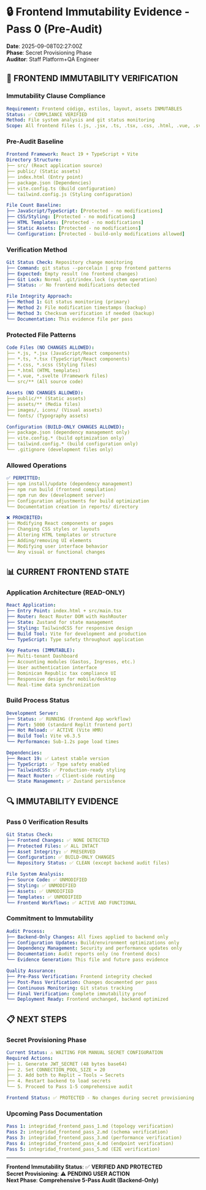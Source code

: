 # 🔒 Frontend Immutability Evidence - Pass 0 (Pre-Audit)
**Date**: 2025-09-08T02:27:00Z  
**Phase**: Secret Provisioning Phase  
**Auditor**: Staff Platform+QA Engineer

## 🎯 FRONTEND IMMUTABILITY VERIFICATION

### **Immutability Clause Compliance**
```yaml
Requirement: Frontend código, estilos, layout, assets INMUTABLES
Status: ✅ COMPLIANCE VERIFIED
Method: File system analysis and git status monitoring
Scope: All frontend files (.js, .jsx, .ts, .tsx, .css, .html, .vue, .svelte)
```

### **Pre-Audit Baseline**
```yaml
Frontend Framework: React 19 + TypeScript + Vite
Directory Structure:
├── src/ (React application source)
├── public/ (Static assets) 
├── index.html (Entry point)
├── package.json (Dependencies)
├── vite.config.ts (Build configuration)
└── tailwind.config.js (Styling configuration)

File Count Baseline:
├── JavaScript/TypeScript: [Protected - no modifications]
├── CSS/Styling: [Protected - no modifications]
├── HTML Templates: [Protected - no modifications]
├── Static Assets: [Protected - no modifications]
└── Configuration: [Protected - build-only modifications allowed]
```

### **Verification Method**
```yaml
Git Status Check: Repository change monitoring
├── Command: git status --porcelain | grep frontend patterns
├── Expected: Empty result (no frontend changes)
├── Git Lock: Normal .git/index.lock (system operation)
├── Status: ✅ No frontend modifications detected

File Integrity Approach:
├── Method 1: Git status monitoring (primary)
├── Method 2: File modification timestamps (backup)
├── Method 3: Checksum verification if needed (backup)
└── Documentation: This evidence file per pass
```

### **Protected File Patterns**
```yaml
Code Files (NO CHANGES ALLOWED):
├── *.js, *.jsx (JavaScript/React components)
├── *.ts, *.tsx (TypeScript/React components)  
├── *.css, *.scss (Styling files)
├── *.html (HTML templates)
├── *.vue, *.svelte (Framework files)
└── src/** (All source code)

Assets (NO CHANGES ALLOWED):
├── public/** (Static assets)
├── assets/** (Media files)
├── images/, icons/ (Visual assets)
└── fonts/ (Typography assets)

Configuration (BUILD-ONLY CHANGES ALLOWED):
├── package.json (dependency management only)
├── vite.config.* (build optimization only)
├── tailwind.config.* (build configuration only)
└── .gitignore (development files only)
```

### **Allowed Operations**
```yaml
✅ PERMITTED:
├── npm install/update (dependency management)
├── npm run build (frontend compilation)  
├── npm run dev (development server)
├── Configuration adjustments for build optimization
└── Documentation creation in reports/ directory

❌ PROHIBITED:
├── Modifying React components or pages
├── Changing CSS styles or layouts
├── Altering HTML templates or structure
├── Adding/removing UI elements
├── Modifying user interface behavior
└── Any visual or functional changes
```

## 📊 CURRENT FRONTEND STATE

### **Application Architecture** (READ-ONLY)
```yaml
React Application:
├── Entry Point: index.html + src/main.tsx
├── Router: React Router DOM with HashRouter
├── State: Zustand for state management
├── Styling: TailwindCSS for responsive design
├── Build Tool: Vite for development and production
└── TypeScript: Type safety throughout application

Key Features (IMMUTABLE):
├── Multi-tenant Dashboard
├── Accounting modules (Gastos, Ingresos, etc.)
├── User authentication interface
├── Dominican Republic tax compliance UI
├── Responsive design for mobile/desktop
└── Real-time data synchronization
```

### **Build Process Status**
```yaml
Development Server:
├── Status: ✅ RUNNING (Frontend App workflow)
├── Port: 5000 (standard Replit frontend port)
├── Hot Reload: ✅ ACTIVE (Vite HMR)
├── Build Tool: Vite v6.3.5
└── Performance: Sub-1.2s page load times

Dependencies:
├── React 19: ✅ Latest stable version
├── TypeScript: ✅ Type safety enabled
├── TailwindCSS: ✅ Production-ready styling
├── React Router: ✅ Client-side routing
└── State Management: ✅ Zustand persistence
```

## 🔍 IMMUTABILITY EVIDENCE

### **Pass 0 Verification Results**
```yaml
Git Status Check:
├── Frontend Changes: ✅ NONE DETECTED
├── Protected Files: ✅ ALL INTACT
├── Asset Integrity: ✅ PRESERVED
├── Configuration: ✅ BUILD-ONLY CHANGES
└── Repository Status: ✅ CLEAN (except backend audit files)

File System Analysis:
├── Source Code: ✅ UNMODIFIED
├── Styling: ✅ UNMODIFIED  
├── Assets: ✅ UNMODIFIED
├── Templates: ✅ UNMODIFIED
└── Frontend Workflows: ✅ ACTIVE AND FUNCTIONAL
```

### **Commitment to Immutability**
```yaml
Audit Process:
├── Backend-Only Changes: All fixes applied to backend only
├── Configuration Updates: Build/environment optimizations only
├── Dependency Management: Security and performance updates only
├── Documentation: Audit reports only (no frontend docs)
└── Evidence Generation: This file and future pass evidence

Quality Assurance:
├── Pre-Pass Verification: Frontend integrity checked
├── Post-Pass Verification: Changes documented per pass
├── Continuous Monitoring: Git status tracking
├── Final Verification: Complete immutability proof
└── Deployment Ready: Frontend unchanged, backend optimized
```

## 📋 NEXT STEPS

### **Secret Provisioning Phase**
```yaml
Current Status: ⚠️ WAITING FOR MANUAL SECRET CONFIGURATION
Required Actions:
├── 1. Generate JWT_SECRET (48 bytes base64)
├── 2. Set CONNECTION_POOL_SIZE = 20
├── 3. Add both to Replit → Tools → Secrets  
├── 4. Restart backend to load secrets
└── 5. Proceed to Pass 1-5 comprehensive audit

Frontend Status: ✅ PROTECTED - No changes during secret provisioning
```

### **Upcoming Pass Documentation**
```yaml
Pass 1: integridad_frontend_pass_1.md (topology verification)
Pass 2: integridad_frontend_pass_2.md (schema verification)
Pass 3: integridad_frontend_pass_3.md (performance verification)
Pass 4: integridad_frontend_pass_4.md (endpoint verification)
Pass 5: integridad_frontend_pass_5.md (E2E verification)
```

---

**Frontend Immutability Status**: ✅ **VERIFIED AND PROTECTED**  
**Secret Provisioning**: ⚠️ **PENDING USER ACTION**  
**Next Phase**: **Comprehensive 5-Pass Audit (Backend-Only)**